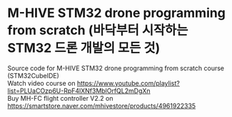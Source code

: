 # M-HIVE STM32 drone programming from scratch  (바닥부터 시작하는 STM32 드론 개발의 모든 것)
Source code for M-HIVE STM32 drone programming from scratch course (STM32CubeIDE)  
Watch video course on https://www.youtube.com/playlist?list=PLUaCOzp6U-RpF4lXNf3MblOrfQL2mDgXn  
Buy MH-FC flight controller V2.2 on https://smartstore.naver.com/mhivestore/products/4961922335  
